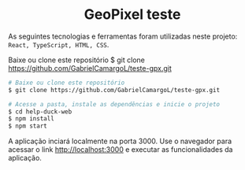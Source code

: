 <h1 align="center"> 
  GeoPixel teste
</h1>

As seguintes tecnologias e ferramentas foram utilizadas neste projeto: `React, TypeScript, HTML, CSS`.

 Baixe ou clone este repositório
$ git clone https://github.com/GabrielCamargoL/teste-gpx.git
```bash
# Baixe ou clone este repositório
$ git clone https://github.com/GabrielCamargoL/teste-gpx.git

# Acesse a pasta, instale as dependências e inicie o projeto
$ cd help-duck-web
$ npm install
$ npm start
```

A aplicação inciará localmente na porta 3000. Use o navegador para acessar o link [http://localhost:3000](http://localhost:3000) e executar as funcionalidades da aplicação.